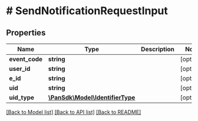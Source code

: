 # # SendNotificationRequestInput

## Properties

Name | Type | Description | Notes
------------ | ------------- | ------------- | -------------
**event_code** | **string** |  | [optional]
**user_id** | **string** |  | [optional]
**e_id** | **string** |  | [optional]
**uid** | **string** |  | [optional]
**uid_type** | [**\PanSdk\Model\IdentifierType**](IdentifierType.md) |  | [optional]

[[Back to Model list]](../../README.md#models) [[Back to API list]](../../README.md#endpoints) [[Back to README]](../../README.md)

